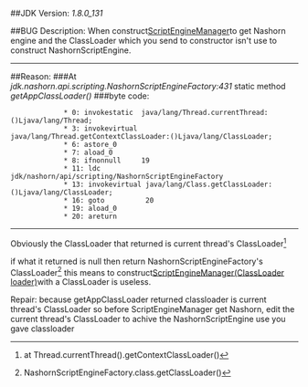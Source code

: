##JDK Version:  _1.8.0_131_

##BUG Description: When construct[ScriptEngineManager](https://docs.oracle.com/javase/8/docs/api/javax/script/ScriptEngineManager.html)to get Nashorn engine and the ClassLoader which you send to constructor isn't use to construct NashornScriptEngine.


---
##Reason: 
###At _jdk.nashorn.api.scripting.NashornScriptEngineFactory:431_ static method *getAppClassLoader()*
###byte code: 
```
             * 0: invokestatic  java/lang/Thread.currentThread:()Ljava/lang/Thread;
             * 3: invokevirtual java/lang/Thread.getContextClassLoader:()Ljava/lang/ClassLoader;
             * 6: astore_0
             * 7: aload_0
             * 8: ifnonnull     19
             * 11: ldc           jdk/nashorn/api/scripting/NashornScriptEngineFactory
             * 13: invokevirtual java/lang/Class.getClassLoader:()Ljava/lang/ClassLoader;
             * 16: goto          20
             * 19: aload_0
             * 20: areturn
```
---
Obviously the ClassLoader that returned is current thread's ClassLoader[^1]

if what it returned is null then return NashornScriptEngineFactory's ClassLoader[^2]
this means to construct[ScriptEngineManager(ClassLoader loader)](https://docs.oracle.com/javase/8/docs/api/javax/script/ScriptEngineManager.html#ScriptEngineManager-java.lang.ClassLoader-)with a ClassLoader is useless.

Repair: 
because getAppClassLoader returned classloader is current thread's ClassLoader
so before ScriptEngineManager get Nashorn, edit the current thread's ClassLoader to achive the NashornScriptEngine use you gave classloader

[^1]: at Thread.currentThread().getContextClassLoader()

[^2]: NashornScriptEngineFactory.class.getClassLoader()
